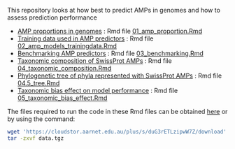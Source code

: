 
This repository looks at how best to predict AMPs in genomes and how to
assess prediction performance

-   [AMP proportions in genomes](01_amp_proportion.md) : Rmd file
    [01\_amp\_proportion.Rmd](01_amp_proportion.Rmd)
-   [Training data used in AMP
    predictors](02_amp_models_trainingdata.md) : Rmd file
    [02\_amp\_models\_trainingdata.Rmd](02_amp_models_trainingdata.Rmd)
-   [Benchmarking AMP predictors](03_benchmarking.md) : Rmd file
    [03\_benchmarking.Rmd](03_benchmarking.Rmd)
-   [Taxonomic composition of SwissProt
    AMPs](04_taxonomic_composition.md) : Rmd file
    [04\_taxonomic\_composition.Rmd](04_taxonomic_composition.Rmd)
-   [Phylogenetic tree of phyla represented with SwissProt
    AMPs](04.5_tree.md) : Rmd file [04.5\_tree.Rmd](04.5_tree.Rmd)
-   [Taxonomic bias effect on model
    performance](05_taxonomic_bias_effect.md) : Rmd file
    [05\_taxonomic\_bias\_effect.Rmd](05_taxonomic_bias_effect.Rmd)

The files required to run the code in these Rmd files can be obtained
[here](https://cloudstor.aarnet.edu.au/plus/s/duG3rETLzipwW7Z) or by
using the command:

``` bash
wget 'https://cloudstor.aarnet.edu.au/plus/s/duG3rETLzipwW7Z/download' -O data.tgz
tar -zxvf data.tgz 
```
